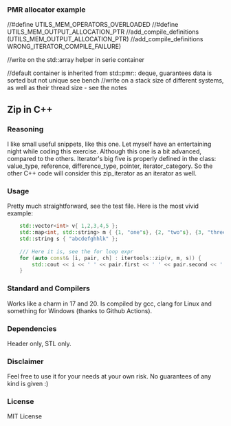 ### PMR allocator example


//#define UTILS_MEM_OPERATORS_OVERLOADED
//#define UTILS_MEM_OUTPUT_ALLOCATION_PTR
//add_compile_definitions (UTILS_MEM_OUTPUT_ALLOCATION_PTR)
//add_compile_definitions WRONG_ITERATOR_COMPILE_FAILURE)

//write on the std::array helper in serie container 

//default container is inherited from std::pmr:: deque, guarantees data is sorted but not unique
see bench
//write on a stack size of different systems, as well as their thread size - see the notes 

## Zip in C++
### Reasoning
I like small useful snippets, like this one. Let myself have an entertaining night while coding this exercise.
Although this one is a bit advanced, compared to the others. Iterator's big five is properly defined in the class: value_type, reference, difference_type, pointer, iterator_category. So the other C++ code will consider this zip_iterator as an iterator as well.

### Usage
Pretty much straightforward, see the test file. Here is the most vivid example:
```c++
	std::vector<int> v{ 1,2,3,4,5 };
	std::map<int, std::string> m { {1, "one"s}, {2, "two"s}, {3, "three"s}, };
	std::string s { "abcdefghhlk" };
	
	/// Here it is, see the for loop expr
	for (auto const& [i, pair, ch] : itertools::zip(v, m, s)) {
		std::cout << i << ' ' << pair.first << ' ' << pair.second << ' ' << ch << '\n';
	}
```


### Standard and Compilers
Works like a charm in 17 and 20.
Is compiled by gcc, clang for Linux and something for Windows (thanks to Github Actions).

### Dependencies
Header only, STL only.

### Disclaimer
Feel free to use it for your needs at your own risk. No guarantees of any kind is given :)

### License
MIT License